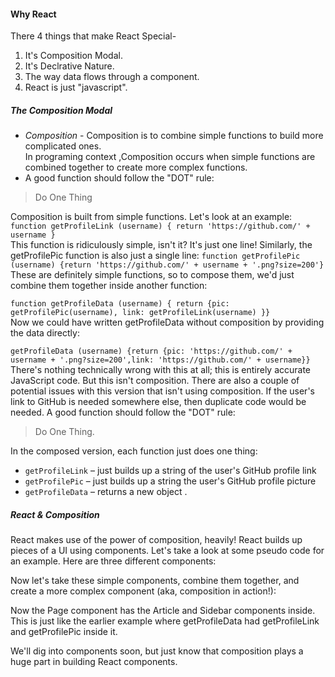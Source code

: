 #### Why React  
There 4 things that make React Special-  
1. It's Composition Modal.
2. It's Declrative Nature.
3. The way data flows through a component.
4. React is just "javascript".

##### The Composition Modal
- *Composition* - Composition is to combine simple functions to build more complicated ones.  
In programing context ,Composition occurs when simple functions are combined together to create more complex functions.  
- A good function should follow the "DOT" rule:
> Do One Thing  

Composition is built from simple functions. Let's look at an example:  
```function getProfileLink (username) { return 'https://github.com/' + username }```  
This function is ridiculously simple, isn't it? It's just one line! Similarly, the getProfilePic function is also just a single line:
```function getProfilePic (username) {return 'https://github.com/' + username + '.png?size=200'}```  
These are definitely simple functions, so to compose them, we'd just combine them together inside another function:

```function getProfileData (username) { return {pic: getProfilePic(username), link: getProfileLink(username) }} ```   
Now we could have written getProfileData without composition by providing the data directly:

```getProfileData (username) {return {pic: 'https://github.com/' + username + '.png?size=200',link: 'https://github.com/' + username}}```  
There's nothing technically wrong with this at all; this is entirely accurate JavaScript code. But this isn't composition. 
There are also a couple of potential issues with this version that isn't using composition. If the user's link to GitHub is needed somewhere else, then duplicate code would be needed.
A good function should follow the "DOT" rule:

> Do One Thing.  

In the composed version, each function just does one thing:  
- `getProfileLink` – just builds up a string of the user's GitHub profile link  
- `getProfilePic` – just builds up a string the user's GitHub profile picture  
- `getProfileData` – returns a new object .

##### React & Composition  
React makes use of the power of composition, heavily! React builds up pieces of a UI using components. Let's take a look at some pseudo code for an example. Here are three different components:

> <Page />
> <Article />
> <Sidebar />  
Now let's take these simple components, combine them together, and create a more complex component (aka, composition in action!):

> <Page>
> <Article />
> <Sidebar />
> </Page>  
Now the Page component has the Article and Sidebar components inside. This is just like the earlier example where getProfileData had getProfileLink and getProfilePic inside it.

We'll dig into components soon, but just know that composition plays a huge part in building React components.

